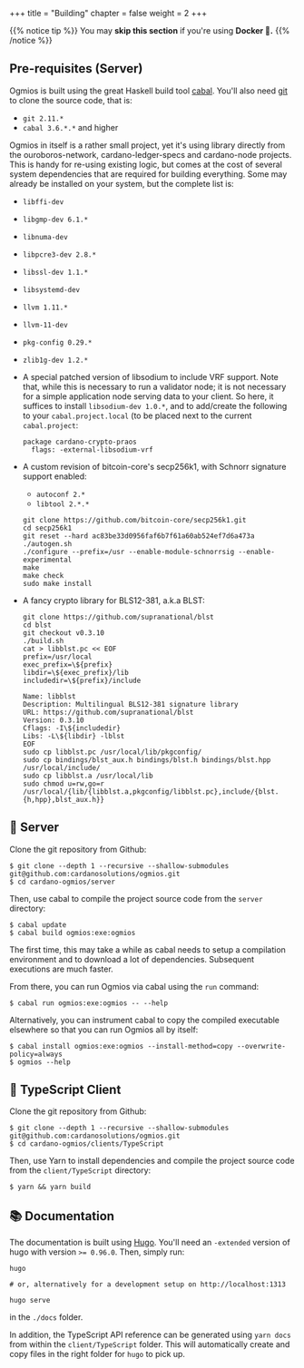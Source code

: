 +++
title = "Building"
chapter = false
weight = 2
+++

{{% notice tip %}}
You may **skip this section** if you're using **Docker 🐳.**
{{% /notice %}}

## Pre-requisites (Server)

Ogmios is built using the great Haskell build tool [cabal](https://cabal.readthedocs.io/en). You'll also need [git](https://git-scm.com/) to clone the source code, that is:
- `git 2.11.*`
- `cabal 3.6.*.*` and higher

Ogmios in itself is a rather small project, yet it's using library directly from the ouroboros-network, cardano-ledger-specs and cardano-node projects. This is handy for re-using existing logic, but comes at the cost of several system dependencies that are required for building everything. Some may already be installed on your system, but the complete list is:

- `libffi-dev`
- `libgmp-dev 6.1.*`
- `libnuma-dev`
- `libpcre3-dev 2.8.*`
- `libssl-dev 1.1.*`
- `libsystemd-dev`
- `llvm 1.11.*`
- `llvm-11-dev`
- `pkg-config 0.29.*`
- `zlib1g-dev 1.2.*`

- A special patched version of libsodium to include VRF support. Note that, while this is necessary to run a validator node; it is not necessary for a simple application node serving data to your client. So here, it suffices to install `libsodium-dev 1.0.*`, and to add/create the following to your `cabal.project.local` (to be placed next to the current `cabal.project`:

  ```cabal
  package cardano-crypto-praos
    flags: -external-libsodium-vrf
  ```

- A custom revision of bitcoin-core's secp256k1, with Schnorr signature support enabled:

  - `autoconf 2.*`
  - `libtool 2.*.*`

  ```console
  git clone https://github.com/bitcoin-core/secp256k1.git
  cd secp256k1
  git reset --hard ac83be33d0956faf6b7f61a60ab524ef7d6a473a
  ./autogen.sh
  ./configure --prefix=/usr --enable-module-schnorrsig --enable-experimental
  make
  make check
  sudo make install
  ```

- A fancy crypto library for BLS12-381, a.k.a BLST:

  ```console
  git clone https://github.com/supranational/blst
  cd blst
  git checkout v0.3.10
  ./build.sh
  cat > libblst.pc << EOF
  prefix=/usr/local
  exec_prefix=\${prefix}
  libdir=\${exec_prefix}/lib
  includedir=\${prefix}/include

  Name: libblst
  Description: Multilingual BLS12-381 signature library
  URL: https://github.com/supranational/blst
  Version: 0.3.10
  Cflags: -I\${includedir}
  Libs: -L\${libdir} -lblst
  EOF
  sudo cp libblst.pc /usr/local/lib/pkgconfig/
  sudo cp bindings/blst_aux.h bindings/blst.h bindings/blst.hpp  /usr/local/include/
  sudo cp libblst.a /usr/local/lib
  sudo chmod u=rw,go=r /usr/local/{lib/{libblst.a,pkgconfig/libblst.pc},include/{blst.{h,hpp},blst_aux.h}}
  ```

## 🔨 Server

Clone the git repository from Github:

```console
$ git clone --depth 1 --recursive --shallow-submodules git@github.com:cardanosolutions/ogmios.git
$ cd cardano-ogmios/server
```

Then, use cabal to compile the project source code from the `server` directory:

```console
$ cabal update
$ cabal build ogmios:exe:ogmios
```

The first time, this may take a while as cabal needs to setup a compilation environment and to download a lot of dependencies. Subsequent executions are much faster.

From there, you can run Ogmios via cabal using the `run` command:

```console
$ cabal run ogmios:exe:ogmios -- --help
```

Alternatively, you can instrument cabal to copy the compiled executable elsewhere so that you can run Ogmios all by itself:

```console
$ cabal install ogmios:exe:ogmios --install-method=copy --overwrite-policy=always
$ ogmios --help
```

## 🔨 TypeScript Client

Clone the git repository from Github:

```console
$ git clone --depth 1 --recursive --shallow-submodules git@github.com:cardanosolutions/ogmios.git
$ cd cardano-ogmios/clients/TypeScript
```

Then, use Yarn to install dependencies and compile the project source code from the
`client/TypeScript` directory:

```console
$ yarn && yarn build
```

## 📚 Documentation

The documentation is built using [Hugo](https://gohugo.io/documentation/). You'll need an `-extended` version of hugo with version `>= 0.96.0`. Then, simply run:

```
hugo

# or, alternatively for a development setup on http://localhost:1313

hugo serve
```

in the `./docs` folder.


In addition, the TypeScript API reference can be generated using `yarn docs` from within the `client/TypeScript` folder. This will automatically create and copy files in the right folder for `hugo` to pick up.
